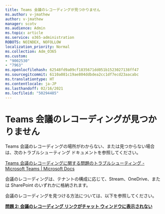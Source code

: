```yaml
---
title: Teams 会議のレコーディングが見つかりません
ms.author: v-jmathew
author: v-jmathew
manager: scotv
ms.audience: Admin
ms.topic: article
ms.service: o365-administration
ROBOTS: NOINDEX, NOFOLLOW
localization_priority: Normal
ms.collection: Adm_O365
ms.custom:
- "9002530"
- "7963"
ms.openlocfilehash: 62548fd9a09cf1835671dd051b1523027138ff47
ms.sourcegitcommit: 6110a081c19ae804ddbdea2cc1df7ecd23aacabc
ms.translationtype: HT
ms.contentlocale: ja-JP
ms.lasthandoff: 02/16/2021
ms.locfileid: "50294485"
---
```

# <a name="cant-find-the-teams-meeting-recording"></a>Teams 会議のレコーディングが見つかりません

Teams 会議のレコーディングの場所がわからない、または見つからない場合は、次のトラブルシューティング ドキュメントを参照してください。

[Teams 会議のレコーディングに関する問題のトラブルシューティング - Microsoft Teams | Microsoft Docs](https://docs.microsoft.com/microsoftteams/troubleshoot/meetings/troubleshoot-meeting-recording-issues)

会議のレコーディングは、テナントの構成に応じて、Stream、OneDrive、または SharePoint のいずれかに格納されます。

会議のレコーディングを見つける方法については、以下を参照してください。

**[問題 2: 会議のレコーディング リンクがチャット ウィンドウに表示されない](https://docs.microsoft.com/microsoftteams/troubleshoot/meetings/troubleshoot-meeting-recording-issues#issue-2-the-meeting-recording-link-isnt-visible-in-a-chat-window)**
